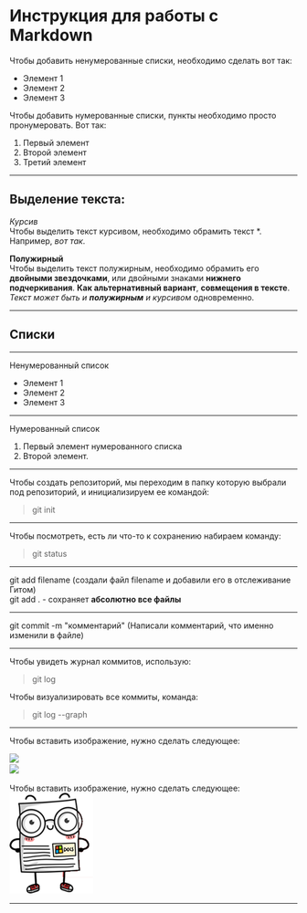  # Инструкция для работы с Markdown  



  Чтобы добавить ненумерованные списки, необходимо сделать вот так: 
  * Элемент 1
  * Элемент 2 
  * Элемент 3 

  Чтобы добавить нумерованные списки, пункты необходимо просто пронумеровать. Вот так:  
  1. Первый элемент 
  2. Второй элемент 
  3. Третий элемент  

---------------------------------

  ## Выделение текста:   

*Курсив*  
Чтобы выделить текст курсивом, необходимо обрамить текст *.  
Например, *вот так*.  


**Полужирный**  
Чтобы выделить текст полужирным, необходимо обрамить его **двойными звездочками**, или двойными знаками __нижнего подчеркивания__.   **Как альтернативный вариант**, __совмещения в тексте__.  
_Текст может быть и **полужирным** и курсивом_ одновременно.   

---------------------------------

## Списки  

--------------------------------- 

Ненумерованный список
* Элемент 1 
* Элемент 2 
* Элемент 3 

---------------------------------

Нумерованный список
1. Первый элемент нумерованного списка
2. Второй элемент. 

--------------------------------- 

Чтобы создать репозиторий, мы переходим в папку которую выбрали под репозиторий, и инициализируем ее командой:  
>git init  

---------------------------------

Чтобы посмотреть, есть ли что-то к сохранению набираем команду:  
>git status  

---------------------------------

git add filename (создали файл filename и добавили его в отслеживание Гитом)  
git add .   -   сохраняет **абсолютно все файлы**  

---------------------------------

git commit -m "комментарий" (Написали комментарий, что именно изменили в файле)  

--------------------------------- 

Чтобы увидеть журнал коммитов, использую:  
> git log  

Чтобы визуализировать все коммиты, команда:  
> git log --graph

---------------------------------  

Чтобы вставить изображение, нужно сделать следующее:  

![](//GIT_education/image.png)  
![](//GIT_education/DSC_0758.jpg)  


Чтобы вставить изображение, нужно сделать следующее:  
![Привет квадратиш](image.png "Hello, I'm a student!")  




---------------------------------  



